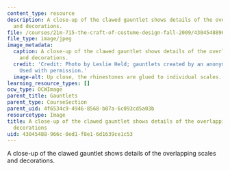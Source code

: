 ```yaml
---
content_type: resource
description: A close-up of the clawed gauntlet shows details of the overlapping scales
  and decorations.
file: /courses/21m-715-the-craft-of-costume-design-fall-2009/43045488966c0ed1f8e16d1639ce1c53_IMG_0717.jpg
file_type: image/jpeg
image_metadata:
  caption: A close-up of the clawed gauntlet shows details of the overlapping scales
    and decorations.
  credit: 'Credit: Photo by Leslie Held; gauntlets created by an anonymous MIT student.
    Used with permission.'
  image-alt: Up close, the rhinestones are glued to individual scales.
learning_resource_types: []
ocw_type: OCWImage
parent_title: Gauntlets
parent_type: CourseSection
parent_uid: 4f6534c9-4946-8568-b07a-6c093cd5a03b
resourcetype: Image
title: A close-up of the clawed gauntlet shows details of the overlapping scales and
  decorations
uid: 43045488-966c-0ed1-f8e1-6d1639ce1c53
---
```

A close-up of the clawed gauntlet shows details of the overlapping scales and decorations.

